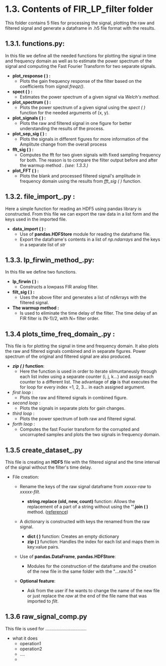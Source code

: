 # 1.3. Contents of FIR_LP_filter folder

This folder contains 5 files for processing the signal, plotting the raw and filtered signal and generate a dataframe in .h5 file format with the results.

## 1.3.1. **functions.py**:
In this file we define all the needed functions for plotting the signal in time and frequency domain as well as to estimate the power spectrum of the signal and computing the Fast Fourier Transform for two separate signals.
- **plot_response ( ) :** 
  - Plots the gain frequency response of the filter based on the coefficients from *signal.freqz()*.
- **spect ( ) :** 
  - Estimates the power spectrum of a given signal via *Welch's method*.
- **plot_spectrum ( ) :**
  - Plots the power spectrum of a given signal using the *spect ( )* function for the needed arguments of (x, y).
- **plot_signals ( ) :**
  - Plots the raw and filtered signal in one figure for better understanding the results of the process.
- **plot_sep_sig ( ) :**
  - Plots the signals in different figures for more information of the Amplitute change from the overall process
- **fft_sig ( ) :**
  - Computes the fft for two given signals with fixed sampling frequency for both. The reason is to compare the filter output before and after the warmup method . *(see: 1.3.3.)*
- **plot_FFT ( ) :**
  - Plots the blank and processed filtered signal's amplitude in frequency domain using the results from *fft_sig ( )* function. 

## 1.3.2. **file_import_.py :**
Here a simple function for reading an HDF5 using pandas library is constructed. From this file we can export the raw data in a list form and the keys used in the imported file.
- **data_import ( ) :**
  - Use of **pandas.HDFStore** module for reading the dataframe file.
  - Export the dataframe's contents in a list of *np.ndarrays* and the keys in a separate list of *str*

## 1.3.3. **lp_firwin_method_.py**:
In this file we define two functions.
- **lp_firwin ( ) :**
  - Constructs a lowpass FIR analog filter.
- **filt_sig ( ) :**
  -  Uses the above filter and generates a list of ndArrays with
  the filtered signal. 
- **The warmup method :**  
  - Is used to eliminate the time delay of the filter. The time delay of an FIR filter is (N-1)/2, with N= filter order.

## 1.3.4 **plots_time_freq_domain_.py :**
This file is for plotting the signal in time and frequency domain. It also plots the raw and filtered signals combined and in separate figures. Power spectrum of the original and filtered signal are also produced.
- ***zip ( )* function**: 
  - Here the function is used in order to iterate silmuntaneusly through each list index using a separate counter (i, j, k...) and assign each counter to a different list. The advantage of **zip** is that executes the for loop for every index =1, 2, 3... in each assigned argument.
- *first loop* :
  - Plots the raw and filtered signals in combined figure.
- *second loop* :
  - Plots the signals in separate plots for gain changes.
- *third loop* :
  - Plots the power spectrum of both raw and filtered signal.
- *forth loop* :
  - Computes the fast Fourier transform for the corrupted and uncorrupted samples and plots the two signals in frequency domain.

## 1.3.5 **create_dataset_.py**
This file is creating an **HDF5** file with the filtered signal and the time interval of the signal without the filter's time delay. 
- File creation:
  
  - Rename the keys of the raw signal dataframe from *xxxxx-raw* to *xxxxx-filt*.
    - **string.replace (old, new, count)** function:
      Allows the replacement of a part of a string without using the **''.join ( )** method.
      ([reference](https://www.geeksforgeeks.org/python-string-replace/))
  
  - A dictionary is constructed with keys the renamed from the raw signal.
    - **dict ( )** function: Creates an empty dictionary 
    - **zip ( )** function: Handles the index for each list and maps them in key:value pairs.

  - Use of **pandas.DataFrame**, **pandas.HDFStore**:
    - Modules for the construction of the dataframe and the creation of the new file in the same folder with the "*...raw.h5* "
  
  - **Optional feature**: 
    - Ask from the user if he wants to change the name of the new file or just replace the *raw* at the end of the file name that was imported to *filt*. 
  
## 1.3.6 **raw_signal_comp.py**
This file is used for .................................
- what it does
  - operation1
  - operation2
  - ....
  -  